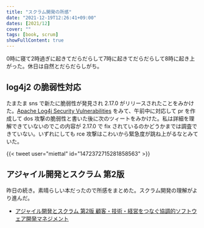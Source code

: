 ```yaml
---
title: "スクラム開発の所感"
date: "2021-12-19T12:26:41+09:00"
dates: [2021/12]
cover: ""
tags: [book, scrum]
showFullContent: true
---
```


0時に寝て2時過ぎに起きてだらだらして7時に起きてだらだらして8時に起き上がった。休日は自然とだらだらしがち。

## log4j2 の脆弱性対応

たまたま sns で新たに脆弱性が発見され 2.17.0 がリリースされたことをみかけた。[Apache Log4j Security Vulnerabilities](https://logging.apache.org/log4j/2.x/security.html) をみて、午前中に対応して pr を作成して dos 攻撃の脆弱性と書いた後に次のツィートをみかけた。私は詳細を理解できていないのでこの内容が 2.17.0 で fix されているのかどうかまでは調査できていない。いずれにしても rce 攻撃はこわいから緊急度が跳ね上がるなとみていた。

{{< tweet user="miettal" id="1472372715281858563" >}}

## アジャイル開発とスクラム 第2版

昨日の続き。素晴らしい本だったので所感をまとめた。スクラム開発の理解がより進んだ。

* [アジャイル開発とスクラム 第2版 顧客・技術・経営をつなぐ協調的ソフトウェア開発マネジメント](https://t2y.hatenablog.jp/entry/2021/12/19/183339)
